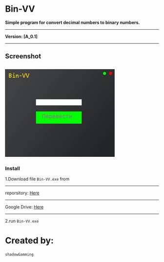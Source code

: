 # Bin-VV
   __Simple program for convert decimal numbers to binary numbers.__ <br>

   ---

__Version: [A_0.1]__
   
  ---
## Screenshot

![Screen](/img/prg.png)
---

### Install


 1.Download file ```Bin-VV.exe``` from

 ---
 reporsitory: [Here](https://github.com/shadowGamming/Bin-VV/blob/master/program/BINV.exe)

 ---
 Google Drive: [Here](https://drive.google.com/file/d/1TYlNtbjumy1Y1m0HNZt58FN3pRiNuAni/view?usp=sharing)
 
 ---

 2.run ```Bin-VV.exe```
 
 
# Created by:
```shadowGamming```

